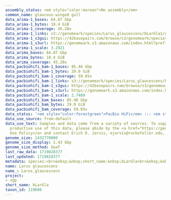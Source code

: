 ```yaml
---
assembly_status: <em style="color:maroon">No assembly</em>
common_name: glaucous-winged gull
data_arima-1_bases: 64.87 Gbp
data_arima-1_bytes: 18.4 GiB
data_arima-1_coverage: 45.28x
data_arima-1_links: s3://genomeark/species/Larus_glaucescens/bLarGla1/genomic_data/arima/<br>
data_arima-1_s3gui: https://42basepairs.com/browse/s3/genomeark/species/Larus_glaucescens/bLarGla1/genomic_data/arima/
data_arima-1_s3url: https://genomeark.s3.amazonaws.com/index.html?prefix=species/Larus_glaucescens/bLarGla1/genomic_data/arima/
data_arima-1_scale: 3.2921
data_arima_bases: 64.87 Gbp
data_arima_bytes: 18.4 GiB
data_arima_coverage: 45.28x
data_pacbiohifi_bam-1_bases: 85.46 Gbp
data_pacbiohifi_bam-1_bytes: 29.0 GiB
data_pacbiohifi_bam-1_coverage: 59.65x
data_pacbiohifi_bam-1_links: s3://genomeark/species/Larus_glaucescens/bLarGla1/genomic_data/pacbio_hifi/<br>
data_pacbiohifi_bam-1_s3gui: https://42basepairs.com/browse/s3/genomeark/species/Larus_glaucescens/bLarGla1/genomic_data/pacbio_hifi/
data_pacbiohifi_bam-1_s3url: https://genomeark.s3.amazonaws.com/index.html?prefix=species/Larus_glaucescens/bLarGla1/genomic_data/pacbio_hifi/
data_pacbiohifi_bam-1_scale: 2.7489
data_pacbiohifi_bam_bases: 85.46 Gbp
data_pacbiohifi_bam_bytes: 29.0 GiB
data_pacbiohifi_bam_coverage: 59.65x
data_status: '<em style="color:forestgreen">PacBio HiFi</em> ::: <em style="color:forestgreen">Arima</em>'
data_use_source: from-default
data_use_text: Samples and data come from a variety of sources. To support fair and
  productive use of this data, please abide by the <a href="https://genome10k.soe.ucsc.edu/data-use-policies/">Data
  Use Policy</a> and contact Erich D. Jarvis, ejarvis@rockefeller.edu, with any questions.
genome_size: 1432770000
genome_size_display: 1.43 Gbp
genome_size_method: GoaT
last_raw_data: 1719828377
last_updated: 1719828377
metadata: species:<br>&nbsp;&nbsp;short_name:&nbsp;bLarGla<br>&nbsp;&nbsp;name:&nbsp;Larus&nbsp;glaucescens<br>&nbsp;&nbsp;taxon_id:&nbsp;119606<br>&nbsp;&nbsp;common_name:&nbsp;glaucous-winged&nbsp;gull<br>&nbsp;&nbsp;order:<br>&nbsp;&nbsp;&nbsp;&nbsp;name:&nbsp;Charadriiformes<br>&nbsp;&nbsp;family:<br>&nbsp;&nbsp;&nbsp;&nbsp;name:&nbsp;Laridae<br>&nbsp;&nbsp;individuals:<br>&nbsp;&nbsp;&nbsp;&nbsp;-&nbsp;short_name:&nbsp;bLarGla1<br>&nbsp;&nbsp;&nbsp;&nbsp;&nbsp;&nbsp;biosample_id:&nbsp;SAMEA115348653<br>&nbsp;&nbsp;&nbsp;&nbsp;&nbsp;&nbsp;sex:&nbsp;female<br>&nbsp;&nbsp;genome_size:&nbsp;1432770000<br>&nbsp;&nbsp;genome_size_method:&nbsp;GoaT<br>&nbsp;&nbsp;project:&nbsp;[&nbsp;vgp&nbsp;]<br>
name: Larus glaucescens
name_: Larus_glaucescens
project:
- vgp
short_name: bLarGla
taxon_id: 119606
---
```

